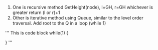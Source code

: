 1. One is recursive method GetHeight(node), l=GH, r=GH whichever is greater return (l or r)+1
2. Other is iterative method using Queue, similar to the level order traversal.
    Add root to the Q
    in a loop (while 1)


'''
This is code block
while(1)
{
    
}
'''